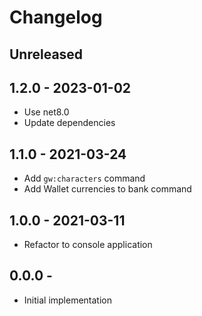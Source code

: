 # Changelog

<!-- There is always Unreleased section on the top. Subsections (Add, Changed, Fix, Removed) should be Add as needed. -->
## Unreleased

## 1.2.0 - 2023-01-02
- Use net8.0
- Update dependencies

## 1.1.0 - 2021-03-24
- Add `gw:characters` command
- Add Wallet currencies to bank command

## 1.0.0 - 2021-03-11
- Refactor to console application

## 0.0.0 -
- Initial implementation
